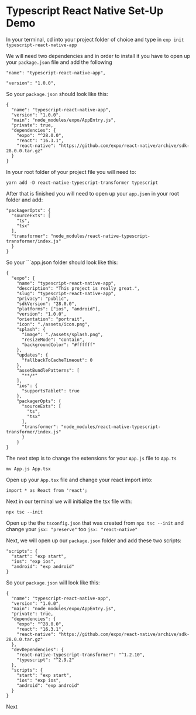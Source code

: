 # Typescript React Native Set-Up Demo

In your terminal, cd into your project folder of choice and type in 
```exp init typescript-react-native-app```

We will need two dependencies and in order to install it you have to open up your ```package.json``` file and add the following

```"name": "typescript-react-native-app",```

```"version": "1.0.0",```

So your ```package.json``` should look like this:

```
{
  "name": "typescript-react-native-app",
  "version": "1.0.0",
  "main": "node_modules/expo/AppEntry.js",
  "private": true,
  "dependencies": {
    "expo": "^28.0.0",
    "react": "16.3.1",
    "react-native": "https://github.com/expo/react-native/archive/sdk-28.0.0.tar.gz"
  }
}
```

In your root folder of your project file you will need to: 

```yarn add -D react-native-typescript-transformer typescript```

After that is finished you will need to open up your ```app.json``` in your root folder and add:

```
"packagerOpts": {
  "sourceExts": [
    "ts",
    "tsx"
  ],
  "transformer": "node_modules/react-native-typescript-transformer/index.js"
  }
}
```

So your ```app.json folder should look like this:

```
{
  "expo": {
    "name": "typescript-react-native-app",
    "description": "This project is really great.",
    "slug": "typescript-react-native-app",
    "privacy": "public",
    "sdkVersion": "28.0.0",
    "platforms": ["ios", "android"],
    "version": "1.0.0",
    "orientation": "portrait",
    "icon": "./assets/icon.png",
    "splash": {
      "image": "./assets/splash.png",
      "resizeMode": "contain",
      "backgroundColor": "#ffffff"
    },
    "updates": {
      "fallbackToCacheTimeout": 0
    },
    "assetBundlePatterns": [
      "**/*"
    ],
    "ios": {
      "supportsTablet": true
    },
    "packagerOpts": {
      "sourceExts": [
        "ts",
        "tsx"
      ],
      "transformer": "node_modules/react-native-typescript-transformer/index.js"
      }
    }
}

```

The next step is to change the extensions for your ```App.js``` file to ```App.ts```

```
mv App.js App.tsx
```

Open up your ```App.tsx``` file and change your react import into:

```
import * as React from 'react';
```

Next in our terminal we will initialize the tsx file with: 
```
npx tsc --init
```

Open up the the ```tsconfig.json``` that was created from ```npx tsc --init``` and change your ```jsx: "preserve"``` too ```jsx: "react-native"``` 

Next, we will open up our ```package.json``` folder and add these two scripts:
```
"scripts": {
  "start": "exp start",
  "ios": "exp ios",
  "android": "exp android"
}
```

So your ```package.json``` will look like this:

```
{
  "name": "typescript-react-native-app",
  "version": "1.0.0",
  "main": "node_modules/expo/AppEntry.js",
  "private": true,
  "dependencies": {
    "expo": "^28.0.0",
    "react": "16.3.1",
    "react-native": "https://github.com/expo/react-native/archive/sdk-28.0.0.tar.gz"
  },
  "devDependencies": {
    "react-native-typescript-transformer": "^1.2.10",
    "typescript": "^2.9.2"
  },
  "scripts": {
    "start": "exp start",
    "ios": "exp ios",
    "android": "exp android"
  }
}

```

Next